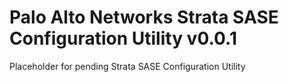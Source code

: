 # Palo Alto Networks Strata SASE Configuration Utility v0.0.1
Placeholder for pending Strata SASE Configuration Utility
